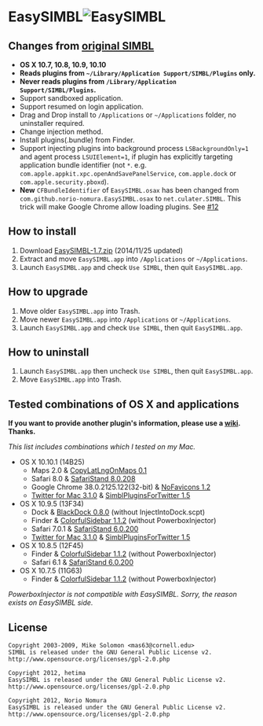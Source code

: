 EasySIMBL![EasySIMBL](https://github.com/norio-nomura/EasySIMBL/raw/master/icon.iconset/icon_32x32@2x.png)
====================================
Changes from [original SIMBL](http://www.culater.net/software/SIMBL/SIMBL.php)
---------------------------
- **OS X 10.7, 10.8, 10.9, 10.10**
- **Reads plugins from `~/Library/Application Support/SIMBL/Plugins` only.**
- **Never reads plugins from `/Library/Application Support/SIMBL/Plugins`.**
- Support sandboxed application.
- Support resumed on login application.
- Drag and Drop install to `/Applications` or `~/Applications` folder, no uninstaller required.
- Change injection method.
- Install plugins(.bundle) from Finder.
- Support injecting plugins into background process `LSBackgroundOnly=1` and agent process `LSUIElement=1`, if plugin has explicitly targeting application bundle identifier (not `*`. e.g. `com.apple.appkit.xpc.openAndSavePanelService`, `com.apple.dock` or `com.apple.security.pboxd`).
- **New** `CFBundleIdentifier` of `EasySIMBL.osax` has been changed from `com.github.norio-nomura.EasySIMBL.osax` to `net.culater.SIMBL`. This trick will make Google Chrome allow loading plugins. See [#12](https://github.com/norio-nomura/EasySIMBL/issues/12)

How to install
--------------
1. Download [EasySIMBL-1.7.zip](http://github.com/norio-nomura/EasySIMBL/releases/download/EasySIMBL-1.7/EasySIMBL-1.7.zip) (2014/11/25 updated)
2. Extract and move `EasySIMBL.app` into `/Applications` or `~/Applications`.
3. Launch `EasySIMBL.app` and check `Use SIMBL`, then quit `EasySIMBL.app`.

How to upgrade
--------------
1. Move older `EasySIMBL.app` into Trash.
2. Move newer `EasySIMBL.app` into `/Applications` or `~/Applications`.
3. Launch `EasySIMBL.app` and check `Use SIMBL`, then quit `EasySIMBL.app`.

How to uninstall
----------------
1. Launch `EasySIMBL.app` then uncheck `Use SIMBL`, then quit `EasySIMBL.app`.
2. Move `EasySIMBL.app` into Trash.

Tested combinations of OS X and applications
--------------------------------------------
**If you want to provide another plugin's information, please use a [wiki](https://github.com/norio-nomura/EasySIMBL/wiki/Reports-by-users). Thanks.**

*This list includes combinations which I tested on my Mac.*

- OS X 10.10.1 (14B25)
    - Maps 2.0 & [CopyLatLngOnMaps 0.1](https://github.com/norio-nomura/CopyLatLngOnMaps)
    - Safari 8.0 & [SafariStand 8.0.208](https://github.com/hetima/SafariStand)
    - Google Chrome 38.0.2125.122(32-bit) & [NoFavicons 1.2](https://github.com/michaelphines/NoFavicons)
    - [Twitter for Mac 3.1.0](https://itunes.apple.com/jp/app/twitter/id409789998?mt=12) & [SimblPluginsForTwitter 1.5](https://github.com/norio-nomura/SimblPluginsForTwitter)
- OS X 10.9.5 (13F34)
    - Dock & [BlackDock 0.8.0](http://cooviewerzoom.web.fc2.com/blackdock.html) (without InjectIntoDock.scpt)
	- Finder & [ColorfulSidebar 1.1.2](http://cooviewerzoom.web.fc2.com/colorfulsidebar.html) (without PowerboxInjector)
	- Safari 7.0.1 & [SafariStand 6.0.200](https://github.com/hetima/SafariStand)
    - [Twitter for Mac 3.1.0](https://itunes.apple.com/jp/app/twitter/id409789998?mt=12) & [SimblPluginsForTwitter 1.5](https://github.com/norio-nomura/SimblPluginsForTwitter)
- OS X 10.8.5 (12F45)
	- Finder & [ColorfulSidebar 1.1.2](http://cooviewerzoom.web.fc2.com/colorfulsidebar.html) (without PowerboxInjector)
	- Safari 6.1 & [SafariStand 6.0.200](https://github.com/hetima/SafariStand)
- OS X 10.7.5 (11G63)
	- Finder & [ColorfulSidebar 1.1.2](http://cooviewerzoom.web.fc2.com/colorfulsidebar.html) (without PowerboxInjector)

_PowerboxInjector is not compatible with EasySIMBL. Sorry, the reason exists on EasySIMBL side._

License
-------
	Copyright 2003-2009, Mike Solomon <mas63@cornell.edu>
	SIMBL is released under the GNU General Public License v2.
	http://www.opensource.org/licenses/gpl-2.0.php
	
	Copyright 2012, hetima
	EasySIMBL is released under the GNU General Public License v2.
	http://www.opensource.org/licenses/gpl-2.0.php
	
	Copyright 2012, Norio Nomura
	EasySIMBL is released under the GNU General Public License v2.
	http://www.opensource.org/licenses/gpl-2.0.php

